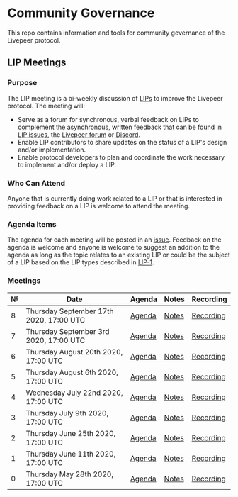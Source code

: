 # Community Governance

This repo contains information and tools for community governance of the Livepeer protocol.

## LIP Meetings

### Purpose

The LIP meeting is a bi-weekly discussion of [LIPs](https://github.com/livepeer/LIPs) to improve the Livepeer protocol. The meeting will:

- Serve as a forum for synchronous, verbal feedback on LIPs to complement the asynchronous, written feedback that can be found in [LIP issues](https://github.com/livepeer/LIPs/issues), the [Livepeer forum](https://forum.livepeer.org/) or [Discord](https://discord.gg/7wRSUGX).
- Enable LIP contributors to share updates on the status of a LIP's design and/or implementation. 
- Enable protocol developers to plan and coordinate the work necessary to implement and/or deploy a LIP.

### Who Can Attend

Anyone that is currently doing work related to a LIP or that is interested in providing feedback on a LIP is welcome to attend the meeting. 

### Agenda Items

The agenda for each meeting will be posted in an [issue](https://github.com/livepeer/pm/issues). Feedback on the agenda is welcome and anyone is welcome to suggest an addition to the agenda as long as the topic relates to an existing LIP or could be the subject of a LIP based on the LIP types described in [LIP-1](https://github.com/livepeer/LIPs/blob/master/LIPs/LIP-1.md).

### Meetings

| №   | Date                                    | Agenda                                                               | Notes                                                                                               | Recording                                                                 |
| --- | --------------------------------------- | -------------------------------------------------------------------- | --------------------------------------------------------------------------------------------------- | ------------------------------------------------------------------------- |
| 8   | Thursday September 17th 2020, 17:00 UTC | [Agenda](https://github.com/livepeer/community-governance/issues/11) | [Notes](LIP-Meetings/LIP-Meeting-8.md)                                                              | [Recording](https://youtu.be/lU2u3uaXoYA)                                 |
| 7   | Thursday September 3rd 2020, 17:00 UTC  | [Agenda](https://github.com/livepeer/community-governance/issues/10) | [Notes](LIP-Meetings/LIP-Meeting-7.md)                                                              | [Recording](https://youtu.be/q6I2DkY8yMU)                                 |
| 6   | Thursday August 20th 2020, 17:00 UTC    | [Agenda](https://github.com/livepeer/community-governance/issues/9)  | [Notes](LIP-Meetings/LIP-Meeting-6.md)                                                              | [Recording](https://youtu.be/Ierxk7FH_mE)                                 |
| 5   | Thursday August 6th 2020, 17:00 UTC     | [Agenda](https://github.com/livepeer/community-governance/issues/7)  | [Notes](https://github.com/livepeer/community-governance/blob/master/LIP-Meetings/LIP-Meeting-5.md) | [Recording](https://youtu.be/OP6fIN1rFek)                                 |
| 4   | Wednesday July 22nd 2020, 17:00 UTC     | [Agenda](https://github.com/livepeer/community-governance/issues/5)  | [Notes](LIP-Meetings/LIP-Meeting-4.md)                                                              | [Recording](https://www.youtube.com/watch?v=es06OBPHKeE)                  |
| 3   | Thursday July 9th 2020, 17:00 UTC       | [Agenda](https://github.com/livepeer/community-governance/issues/4)  | [Notes](LIP-Meetings/LIP-Meeting-3.md)                                                              | [Recording](https://youtu.be/z5xDec0jwlM)                                 |
| 2   | Thursday June 25th 2020, 17:00 UTC      | [Agenda](https://github.com/livepeer/community-governance/issues/3)  | [Notes](LIP-Meetings/LIP-Meeting-2.md)                                                              | [Recording](https://youtu.be/rHnpEFqZ9Fc)                                 |
| 1   | Thursday June 11th 2020, 17:00 UTC      | [Agenda](https://github.com/livepeer/community-governance/issues/2)  | [Notes](LIP-Meetings/LIP-Meeting-1.md)                                                              | [Recording](https://www.youtube.com/watch?v=dbI1d6BA2K8)                  |
| 0   | Thursday May 28th 2020, 17:00 UTC       | [Agenda](https://github.com/livepeer/community-governance/issues/1)  | [Notes](LIP-Meetings/LIP-Meeting-0.md)                                                              | [Recording](https://www.youtube.com/watch?v=jdt-ty7cllA&feature=youtu.be) |